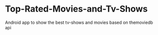 # Top-Rated-Movies-and-Tv-Shows
Android app to show the best tv-shows and movies based on themoviedb api
